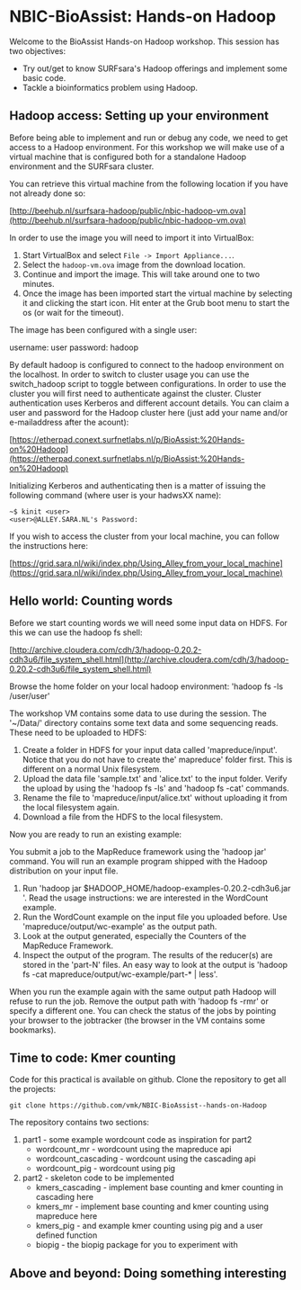 NBIC-BioAssist: Hands-on Hadoop
===============================
Welcome to the BioAssist Hands-on Hadoop workshop. This session has two objectives:

* Try out/get to know SURFsara's Hadoop offerings and implement some basic code.
* Tackle a bioinformatics problem using Hadoop.

Hadoop access: Setting up your environment
------------------------------------------

Before being able to implement and run or debug any code, we need to get access to a Hadoop environment. For this workshop
we will make use of a virtual machine that is configured both for a standalone Hadoop environment and the SURFsara cluster.

You can retrieve this virtual machine from the following location if you have not already done so:

[http://beehub.nl/surfsara-hadoop/public/nbic-hadoop-vm.ova](http://beehub.nl/surfsara-hadoop/public/nbic-hadoop-vm.ova)

In order to use the image you will need to import it into VirtualBox:

1. Start VirtualBox and select `File -> Import Appliance...`.
2. Select the `hadoop-vm.ova` image from the download location.
3. Continue and import the image. This will take around one to two minutes.
4. Once the image has been imported start the virtual machine by selecting it and clicking the start icon. Hit enter at the Grub boot menu to start the os (or wait for the timeout).

The image has been configured with a single user:

username: user
password: hadoop

By default hadoop is configured to connect to the hadoop environment on the localhost. In order to switch to cluster usage 
you can use the switch_hadoop script to toggle between configurations. In order to use the cluster you will first need to authenticate against the cluster.
Cluster authentication uses Kerberos and different account details. You can claim a user and password for the Hadoop cluster here (just add your name and/or e-mailaddress after the acount):

[https://etherpad.conext.surfnetlabs.nl/p/BioAssist:%20Hands-on%20Hadoop](https://etherpad.conext.surfnetlabs.nl/p/BioAssist:%20Hands-on%20Hadoop)

Initializing Kerberos and authenticating then is a matter of issuing the following command (where user is your hadwsXX name):
 
	~$ kinit <user>
	<user>@ALLEY.SARA.NL's Password: 
	
If you wish to access the cluster from your local machine, you can follow the instructions here:

[https://grid.sara.nl/wiki/index.php/Using_Alley_from_your_local_machine](https://grid.sara.nl/wiki/index.php/Using_Alley_from_your_local_machine)

Hello world: Counting words
---------------------------
Before we start counting words we will need some input data on HDFS. For this we can use the hadoop fs shell:

[http://archive.cloudera.com/cdh/3/hadoop-0.20.2-cdh3u6/file_system_shell.html](http://archive.cloudera.com/cdh/3/hadoop-0.20.2-cdh3u6/file_system_shell.html)

Browse the home folder on your local hadoop environment: 'hadoop fs -ls /user/user'

The workshop VM contains some data to use during the session. The '~/Data/' directory contains some text data and some sequencing reads. These need to be uploaded to 
HDFS: 

1.	Create a folder in HDFS for your input data called 'mapreduce/input'. Notice that you do not have to create the' mapreduce' folder first. This is different on a normal Unix filesystem.
2.	Upload the data file 'sample.txt' and 'alice.txt' to the input folder. Verify the upload by using the 'hadoop fs -ls' and 'hadoop fs -cat' commands.
3.	Rename the file to 'mapreduce/input/alice.txt' without uploading it from the local filesystem again.
4.	Download a file from the HDFS to the local filesystem.

Now you are ready to run an existing example:

You submit a job to the MapReduce framework using the 'hadoop jar' command. You will run an example program shipped with the Hadoop distribution on your input file.

1.	Run 'hadoop jar $HADOOP_HOME/hadoop-examples-0.20.2-cdh3u6.jar '. Read the usage instructions: we are interested in the WordCount example.
2.	Run the WordCount example on the input file you uploaded before. Use 'mapreduce/output/wc-example' as the output path.
3.	Look at the output generated, especially the Counters of the MapReduce Framework.
4.	Inspect the output of the program. The results of the reducer(s) are stored in the 'part-N' files. An easy way to look at the output is 'hadoop fs -cat mapreduce/output/wc-example/part-* | less'.

When you run the example again with the same output path Hadoop will refuse to run the job. Remove the output path with 'hadoop fs -rmr' or specify a different one. You can check the
status of the jobs by pointing your browser to the jobtracker (the browser in the VM contains some bookmarks).

Time to code: Kmer counting
---------------------------
Code for this practical is available on github. Clone the repository to get all the projects:

	git clone https://github.com/vmk/NBIC-BioAssist--hands-on-Hadoop

The repository contains two sections:

1. part1 - some example wordcount code as inspiration for part2
	* wordcount_mr - wordcount using the mapreduce api
	* wordcount_cascading - wordcount using the cascading api
	* wordcount_pig - wordcount using pig
2. part2 - skeleton code to be implemented
	* kmers_cascading - implement base counting and kmer counting in cascading here
	* kmers_mr - implement base counting and kmer counting using mapreduce here
	* kmers_pig - and example kmer counting using pig and a user defined function
	* biopig - the biopig package for you to experiment with
	


Above and beyond: Doing something interesting
---------------------------------------------




